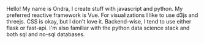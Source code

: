 Hello! My name is Ondra, I create stuff with javascript and python.
My preferred reactive framework is Vue.
For visualizations I like to use d3js and threejs.
CSS is okay, but I don't love it.
Backend-wise, I tend to use either flask or fast-api.
I'm also familiar with the python data science stack and both sql and no-sql databases.
